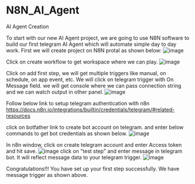 # N8N_AI_Agent
AI Agent Creation

To start with our new AI Agent project, we are going to use N8N software to build our first telegram AI Agent which will automate simple day to day work. First we will create project on N8N protal as shown below:
![image](https://github.com/user-attachments/assets/0605d09a-37b2-4d70-a3b3-2ba1810e3e9d)

Click on create workflow to get workspace where we can play.
![image](https://github.com/user-attachments/assets/748d896c-1088-449b-87e8-6308072edf1e)

Click on add first step, we will get multiple triggers like manual, on schedule, on app event, etc.
We will click on telegram trigger with On Message field. we will get console where we can pass connection string and we can watch output in other panel.
![image](https://github.com/user-attachments/assets/d21be172-e7cd-4da1-bfab-c03ada10218c)

Follow below link to setup telegram authentication with n8n 
https://docs.n8n.io/integrations/builtin/credentials/telegram/#related-resources

click on botfather link to create bot account on telegram. and enter below commands to get bot credentials as shown below.
![image](https://github.com/user-attachments/assets/e67fd424-0b5a-4809-92a3-ef94fb2fe0c4)

In n8n window, click on create telegram account and enter Access token and hit save.
![image](https://github.com/user-attachments/assets/2834e571-f29f-4b29-8068-1fad4a903b07)
click on "test step" and enter message in telegram bot. It will reflect message data to your telegram trigger.
![image](https://github.com/user-attachments/assets/2f7707ca-322f-4241-a319-1d7121bdcd75)

Congratulations!!! You have set up your first step successfully. We have message trigger as shown above.

